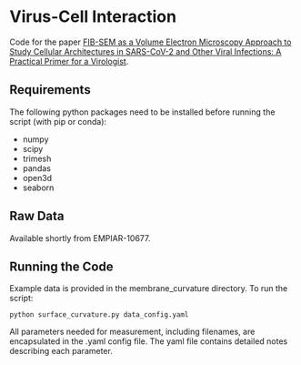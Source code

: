# Virus-Cell Interaction

Code for the paper [FIB-SEM as a Volume Electron Microscopy Approach to Study Cellular Architectures in SARS-CoV-2 and Other Viral Infections: A Practical Primer for a Virologist](https://www.ncbi.nlm.nih.gov/pmc/articles/PMC8066521/).

## Requirements

The following python packages need to be installed before running the script (with pip or conda):

- numpy
- scipy
- trimesh
- pandas
- open3d
- seaborn

## Raw Data

Available shortly from EMPIAR-10677.

## Running the Code

Example data is provided in the membrane_curvature directory. To run the script:

```
python surface_curvature.py data_config.yaml
```

All parameters needed for measurement, including filenames, are encapsulated in the .yaml config file. The yaml file contains detailed notes describing each parameter.
